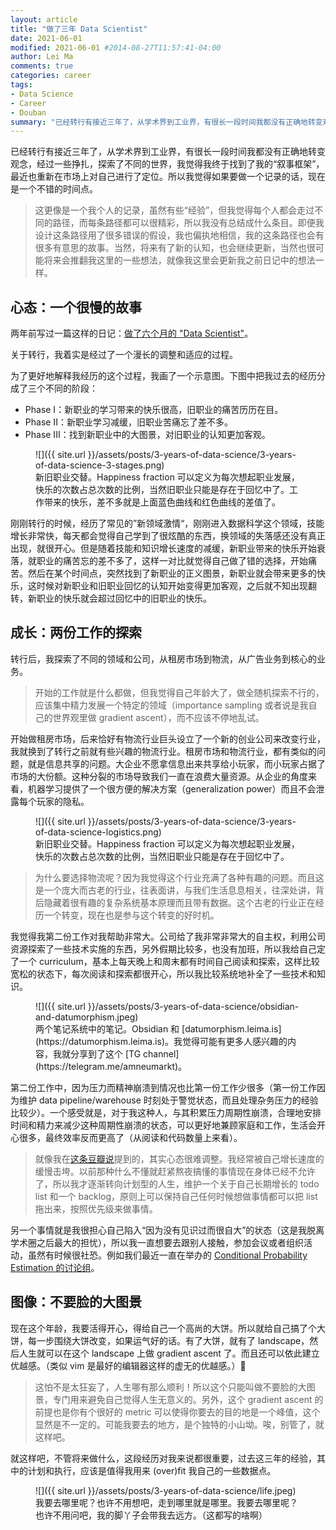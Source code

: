 ```yaml
---
layout: article
title: "做了三年 Data Scientist"
date: 2021-06-01
modified: 2021-06-01 #2014-08-27T11:57:41-04:00
author: Lei Ma
comments: true
categories: career
tags:
- Data Science
- Career
- Douban
summary: "已经转行有接近三年了，从学术界到工业界，有很长一段时间我都没有正确地转变观念，经过一些挣扎，我觉得我终于找到了我的大叙事背景，最近也重新做了选择，所以就总结一下最近的生活。主要是起到记录我自己生活的作用，不能作为任何的指导。"
---
```


已经转行有接近三年了，从学术界到工业界，有很长一段时间我都没有正确地转变观念，经过一些挣扎，探索了不同的世界，我觉得我终于找到了我的“叙事框架”，最近也重新在市场上对自己进行了定位。所以我觉得如果要做一个记录的话，现在是一个不错的时间点。

> 这更像是一个我个人的记录，虽然有些“经验”，但我觉得每个人都会走过不同的路径，而每条路径都可以很精彩，所以我没有总结成什么条目。即便我设计这条路径用了很多错误的假设，我也偏执地相信，我的这条路径也会有很多有意思的故事。当然，将来有了新的认知，也会继续更新，当然也很可能将来会推翻我这里的一些想法，就像我这里会更新我之前日记中的想法一样。

## 心态：一个很慢的故事

两年前写过一篇这样的日记：[做了六个月的 "Data Scientist"](https://www.douban.com/note/706279447/)。

关于转行，我着实是经过了一个漫长的调整和适应的过程。

为了更好地解释我经历的这个过程，我画了一个示意图。下图中把我过去的经历分成了三个不同的阶段：

- Phase I：新职业的学习带来的快乐很高，旧职业的痛苦历历在目。
- Phase II：新职业学习减缓，旧职业苦痛忘了差不多。
- Phase III：找到新职业中的大图景，对旧职业的认知更加客观。


<figure markdown="1">
![]({{ site.url }}/assets/posts/3-years-of-data-science/3-years-of-data-science-3-stages.png)
<figcaption>
新旧职业交替。Happiness fraction 可以定义为每次想起职业发展，快乐的次数占总次数的比例，当然旧职业只能是存在于回忆中了。工作带来的快乐，差不多就是上面蓝色曲线和红色曲线的差值了。
</figcaption>
</figure>


刚刚转行的时候，经历了常见的”新领域激情“，刚刚进入数据科学这个领域，技能增长非常快，每天都会觉得自己学到了很炫酷的东西，换领域的失落感还没有真正出现，就很开心。但是随着技能和知识增长速度的减缓，新职业带来的快乐开始衰落，就职业的痛苦忘的差不多了，这样一对比就觉得自己做了错的选择，开始痛苦。然后在某个时间点，突然找到了新职业的正义图景，新职业就会带来更多的快乐，这时候对新职业和旧职业回忆的认知开始变得更加客观，之后就不知出现翻转，新职业的快乐就会超过回忆中的旧职业的快乐。


## 成长：两份工作的探索

转行后，我探索了不同的领域和公司，从租房市场到物流，从广告业务到核心的业务。

> 开始的工作就是什么都做，但我觉得自己年龄大了，做全随机探索不行的，应该集中精力发展一个特定的领域（importance sampling 或者说是我自己的世界观里做 gradient ascent），而不应该不停地乱试。

开始做租房市场，后来恰好有物流行业巨头设立了一个新的创业公司来改变行业，我就换到了转行之前就有些兴趣的物流行业。租房市场和物流行业，都有类似的问题，就是信息共享的问题。大企业不愿拿信息出来共享给小玩家，而小玩家占据了市场的大份额。这种分裂的市场导致我们一直在浪费大量资源。从企业的角度来看，机器学习提供了一个很方便的解决方案（generalization power）而且不会泄露每个玩家的隐私。

<figure markdown="1">
![]({{ site.url }}/assets/posts/3-years-of-data-science/3-years-of-data-science-logistics.png)
<figcaption>
新旧职业交替。Happiness fraction 可以定义为每次想起职业发展，快乐的次数占总次数的比例，当然旧职业只能是存在于回忆中了。
</figcaption>
</figure>

> 为什么要选择物流呢？因为我觉得这个行业充满了各种有趣的问题。而且这是一个庞大而古老的行业，往表面讲，与我们生活息息相关，往深处讲，背后隐藏着很有趣的复杂系统基本原理而且带有数据。这个古老的行业正在经历一个转变，现在也是参与这个转变的好时机。


我觉得我第二份工作对我帮助非常大。公司给了我非常非常大的自主权，利用公司资源探索了一些技术实施的东西，另外假期比较多，也没有加班，所以我给自己定了一个 curriculum，基本上每天晚上和周末都有时间自己阅读和探索，这样比较宽松的状态下，每次阅读和探索都很开心，所以我比较系统地补全了一些技术和知识。


<figure markdown="1">
![]({{ site.url }}/assets/posts/3-years-of-data-science/obsidian-and-datumorphism.jpeg)
<figcaption markdown="1">
两个笔记系统中的笔记。Obsidian 和 [datumorphism.leima.is](https://datumorphism.leima.is)。我觉得可能有更多人感兴趣的内容，我就分享到了这个 [TG channel](https://telegram.me/amneumarkt)。
</figcaption>
</figure>

第二份工作中，因为压力而精神崩溃到情况也比第一份工作少很多（第一份工作因为维护 data pipeline/warehouse 时刻处于警觉状态，而且处理杂务压力的经验比较少）。一个感受就是，对于我这种人，与其积累压力周期性崩溃，合理地安排时间和精力来减少这种周期性崩溃的状态，可以更好地兼顾家庭和工作，生活会开心很多，最终效率反而更高了（从阅读和代码数量上来看）。


> 就像我在[这条豆瓣说](https://www.douban.com/people/emptymalei/status/3453641211/)提到的，其实心态很难调整。我经常被自己增长速度的缓慢击垮。以前那种什么不懂就赶紧熬夜搞懂的事情现在身体已经不允许了，所以我才逐渐转向计划型的人生，维护一个关于自己长期增长的 todo list 和一个 backlog，原则上可以保持自己任何时候想做事情都可以把 list 拖出来，按照优先级来做事情。

另一个事情就是我很担心自己陷入“因为没有见识过而很自大”的状态（这是我脱离学术圈之后最大的担忧），所以我一直想要去跟别人接触，参加会议或者组织活动，虽然有时候很社恐。例如我们最近一直在举办的 [Conditional Probability Estimation 的讨论组](https://neuronstar.github.io/projects/conditional-probability-estimation/)。

## 图像：不要脸的大图景

现在这个年龄，我要活得开心，得给自己一个高尚的大饼。所以就给自己搞了个大饼，每一步围绕大饼改变，如果运气好的话。有了大饼，就有了 landscape，然后人生就可以在这个 landscape 上做 gradient ascent 了。而且还可以依此建立优越感。（类似 vim 是最好的编辑器这样的虚无的优越感。）🤪

> 这怕不是太狂妄了，人生哪有那么顺利！所以这个只能叫做不要脸的大图景，专门用来避免自己觉得人生无意义的。另外，这个 gradient ascent 的前提也是你有个很好的 metric 可以使得你要去的目的地是一个峰值，这个显然是不一定的。可能我要去的地方，是个独特的小山坳。唉，别管了，就这样吧。

就这样吧，不管将来做什么，这段经历对我来说都很重要，过去这三年的经验，其中的计划和执行，应该是值得我用来 (over)fit 我自己的一些数据点。


<figure markdown="1">
![]({{ site.url }}/assets/posts/3-years-of-data-science/life.jpeg)
<figcaption>
我要去哪里呢？也许不用想吧，走到哪里就是哪里。我要去哪里呢？也许不用问吧，我的脚丫子会带我去远方。（这都写的啥啊）
</figcaption>
</figure>




